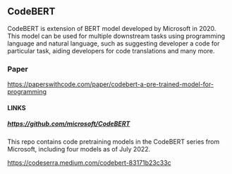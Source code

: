 ## CodeBERT

CodeBERT is extension of BERT model developed by Microsoft in 2020. This model can be used for multiple downstream tasks using programming language and natural language, such as suggesting developer a code for particular task, aiding developers for code translations and many more.

### Paper

https://paperswithcode.com/paper/codebert-a-pre-trained-model-for-programming

#### LINKS

##### https://github.com/microsoft/CodeBERT

This repo contains code pretraining models in the CodeBERT series from Microsoft, including four models as of July 2022.

https://codeserra.medium.com/codebert-83171b23c33c
